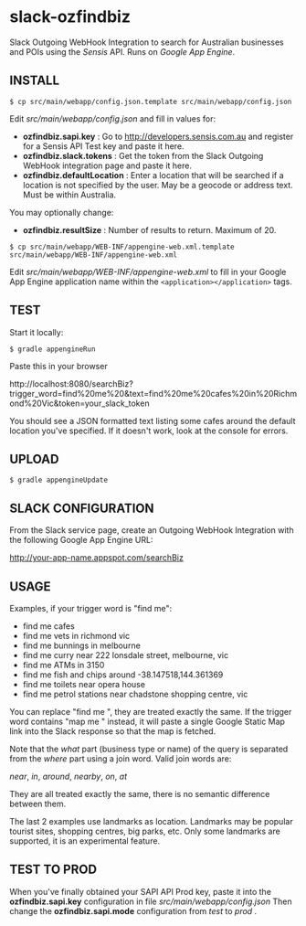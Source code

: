 slack-ozfindbiz
===============

Slack Outgoing WebHook Integration to search for Australian businesses and POIs using the *Sensis* API.
Runs on *Google App Engine*. 


INSTALL
-------

`$ cp src/main/webapp/config.json.template src/main/webapp/config.json`

Edit *src/main/webapp/config.json* and fill in values for:

* **ozfindbiz.sapi.key** : Go to http://developers.sensis.com.au and register for a Sensis API Test key and paste it here.
* **ozfindbiz.slack.tokens** : Get the token from the Slack Outgoing WebHook integration page and paste it here.
* **ozfindbiz.defaultLocation** : Enter a location that will be searched if a location is not specified by the user. May be a geocode or address text. Must be within Australia.

You may optionally change:

* **ozfindbiz.resultSize** : Number of results to return. Maximum of 20.


`$ cp src/main/webapp/WEB-INF/appengine-web.xml.template src/main/webapp/WEB-INF/appengine-web.xml`

Edit *src/main/webapp/WEB-INF/appengine-web.xml* to fill in your Google App Engine application name within the
`<application></application>` tags.


TEST
----

Start it locally:

`$ gradle appengineRun`

Paste this in your browser

http://localhost:8080/searchBiz?trigger_word=find%20me%20&text=find%20me%20cafes%20in%20Richmond%20Vic&token=your_slack_token

You should see a JSON formatted text listing some cafes around the default location you've specified.
If it doesn't work, look at the console for errors.


UPLOAD
------
`$ gradle appengineUpdate`


SLACK CONFIGURATION
-------------------
From the Slack service page, create an Outgoing WebHook Integration with the following Google App Engine URL:

http://your-app-name.appspot.com/searchBiz 


USAGE
-----
Examples, if your trigger word is "find me":

* find me cafes
* find me vets in richmond vic
* find me bunnings in melbourne
* find me curry near 222 lonsdale street, melbourne, vic
* find me ATMs in 3150
* find me fish and chips around -38.147518,144.361369
* find me toilets near opera house
* find me petrol stations near chadstone shopping centre, vic

You can replace "find me ", they are treated exactly the same.
If the trigger word contains "map me " instead, it will paste a single Google Static Map link into the Slack response so that the map is fetched.

Note that the *what* part (business type or name) of the query is separated from the *where* part using a join word.
Valid join words are: 

*near*, *in*, *around*, *nearby*, *on*, *at* 

They are all treated exactly the same, there is no semantic difference between them.

The last 2 examples use landmarks as location. Landmarks may be popular tourist sites, shopping centres, big parks, etc. 
Only some landmarks are supported, it is an experimental feature.


TEST TO PROD
------------
When you've finally obtained your SAPI API Prod key, paste it into the 
**ozfindbiz.sapi.key**
configuration in file
*src/main/webapp/config.json*
Then change the 
**ozfindbiz.sapi.mode** 
configuration from *test* to *prod* .


 
